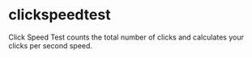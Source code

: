 # clickspeedtest
Click Speed Test counts the total number of clicks and calculates your clicks per second speed.
